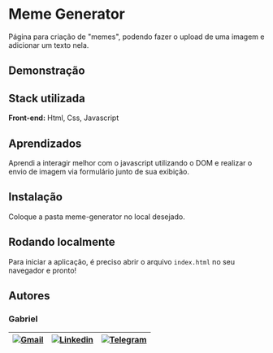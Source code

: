 
# Meme Generator

Página para criação de "memes", podendo fazer o upload de uma imagem e adicionar um texto nela.

## Demonstração


## Stack utilizada

**Front-end:** Html, Css, Javascript


## Aprendizados

Aprendi a interagir melhor com o javascript utilizando o DOM e realizar o envio de imagem via formulário junto de sua exibição.


## Instalação

Coloque a pasta meme-generator no local desejado.

## Rodando localmente

Para iniciar a aplicação, é preciso abrir o arquivo `index.html` no seu navegador e pronto!


## Autores
### Gabriel

| [![Gmail](https://img.shields.io/badge/Gmail-D14836?style=for-the-badge&logo=gmail&logoColor=white)](mailto:gabrielpbenedicto@gmail.com) | [![Linkedin](https://img.shields.io/badge/LinkedIn-0077B5?style=for-the-badge&logo=linkedin&logoColor=white)](https://www.linkedin.com/in/gabrielbenedicto/) | [![Telegram](https://img.shields.io/badge/Telegram-2CA5E0?style=for-the-badge&logo=telegram&logoColor=white)](https://t.me/gabrielbenedicto) |
| ------|-------|-----|